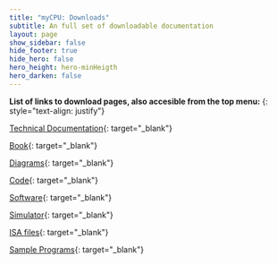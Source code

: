 ```yaml
---
title: "myCPU: Downloads"
subtitle: An full set of downloadable documentation
layout: page
show_sidebar: false
hide_footer: true
hide_hero: false
hero_height: hero-minHeigth
hero_darken: false
---
```

**List of links to download pages, also accesible from the top menu:**
{: style="text-align: justify"}

[Technical Documentation](/pages/en/mycpu/downloads/technical_docs){: target="_blank"}

[Book](/pages/en/mycpu/downloads/book){: target="_blank"}

[Diagrams](/pages/en/mycpu/downloads/diagrams){: target="_blank"}

[Code](/pages/en/mycpu/downloads/code){: target="_blank"}

[Software](/pages/en/mycpu/downloads/software){: target="_blank"}

[Simulator](/pages/en/mycpu/downloads/simulator){: target="_blank"}

[ISA files](/pages/en/mycpu/downloads/isa){: target="_blank"}

[Sample Programs](/pages/en/mycpu/downloads/programs){: target="_blank"}